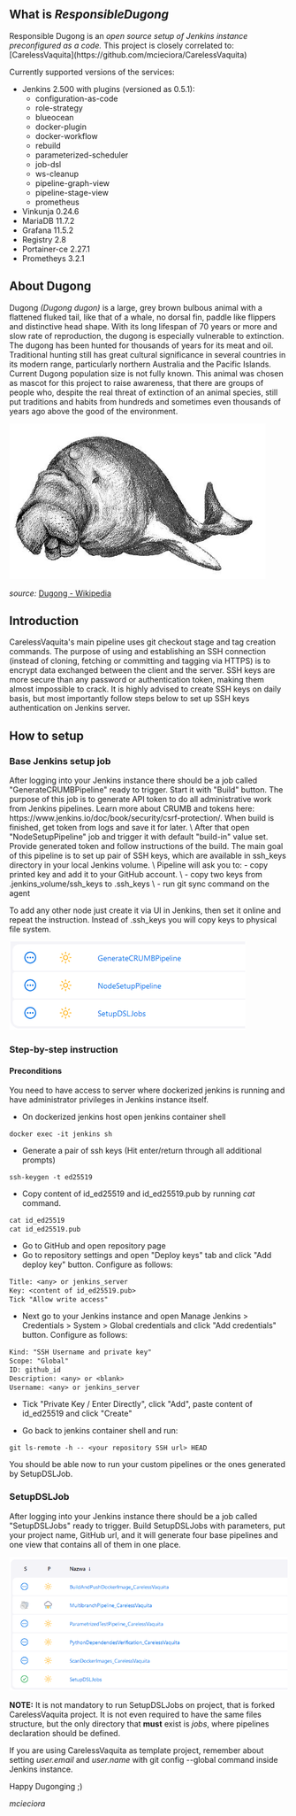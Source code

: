 <h2>What is <i>ResponsibleDugong</i></h2>  
Responsible Dugong is an <i>open source setup of Jenkins instance preconfigured as a code.</i> This project is closely correlated to: [CarelessVaquita](https://github.com/mcieciora/CarelessVaquita)

Currently supported versions of the services:
-  Jenkins 2.500 with plugins (versioned as 0.5.1):
    - configuration-as-code
    - role-strategy
    - blueocean 
    - docker-plugin 
    - docker-workflow 
    - rebuild 
    - parameterized-scheduler 
    - job-dsl 
    - ws-cleanup 
    - pipeline-graph-view 
    - pipeline-stage-view 
    - prometheus
- Vinkunja 0.24.6
- MariaDB 11.7.2
- Grafana 11.5.2
- Registry 2.8
- Portainer-ce 2.27.1
- Prometheys 3.2.1

<h2>About Dugong</h2>  
Dugong <i>(Dugong dugon)</i>  is a large, grey brown bulbous animal with a flattened fluked tail, like that of a whale, no dorsal fin, paddle like flippers and distinctive head shape. 
With its long lifespan of 70 years or more and slow rate of reproduction, the dugong is especially vulnerable to extinction.
The dugong has been hunted for thousands of years for its meat and oil. Traditional hunting still has great cultural significance in several countries in its modern range, particularly northern Australia and the Pacific Islands. 
Current Dugong population size is not fully known.
This animal was chosen as mascot for this project to raise awareness, that there are groups of people who, despite the real threat of extinction of an animal species, still put traditions and habits from hundreds and sometimes even thousands of years ago above the good of the environment.

![dugong.png](doc/dugong.PNG)

<i>source:</i> [Dugong - Wikipedia](https://en.wikipedia.org/wiki/Dugong)

<h2>Introduction</h2>

CarelessVaquita's main pipeline uses git checkout stage and tag creation commands. 
The purpose of using and establishing an SSH connection (instead of cloning, fetching or committing and tagging via HTTPS) is to encrypt data exchanged between the client and the server. 
SSH keys are more secure than any password or authentication token, making them almost impossible to crack. 
It is highly advised to create SSH keys on daily basis, but most importantly follow steps below to set up SSH keys authentication on Jenkins server.


<h2>How to setup</h2>

<h3>Base Jenkins setup job</h3>
After logging into your Jenkins instance there should be a job called "GenerateCRUMBPipeline" ready to trigger. Start it with "Build" button. The purpose of this job is to generate API token to do all administrative work from Jenkins pipelines. Learn more about CRUMB and tokens here: https://www.jenkins.io/doc/book/security/csrf-protection/. When build is finished, get token from logs and save it for later. \
After that open "NodeSetupPipeline" job and trigger it with default "build-in" value set. Provide generated token and follow instructions of the build. The main goal of this pipeline is to set up pair of SSH keys, which are available in ssh_keys directory in your local Jenkins volume. \
Pipeline will ask you to:
- copy printed key and add it to your GitHub account. \
- copy two keys from .jenkins_volume/ssh_keys to .ssh_keys \
- run git sync command on the agent

To add any other node just create it via UI in Jenkins, then set it online and repeat the instruction. Instead of .ssh_keys you will copy keys to physical file system.

![BaseJenkinsSetupPipeline.png](doc/BaseJenkinsSetupPipeline.PNG)

<h3>Step-by-step instruction</h3>

<h4>Preconditions</h4>
You need to have access to server where dockerized jenkins is running and have administrator privileges in Jenkins instance itself.


- On dockerized jenkins host open jenkins container shell
```
docker exec -it jenkins sh
```

- Generate a pair of ssh keys (Hit enter/return through all additional prompts)
```
ssh-keygen -t ed25519
```

- Copy content of id_ed25519 and id_ed25519.pub by running _cat_ command.
```
cat id_ed25519
cat id_ed25519.pub
```

- Go to GitHub and open repository page
- Go to repository settings and open "Deploy keys" tab and click "Add deploy key" button. Configure as follows:
```
Title: <any> or jenkins_server
Key: <content of id_ed25519.pub>
Tick "Allow write access"
```

- Next go to your Jenkins instance and open Manage Jenkins > Credentials > System > Global credentials and click "Add credentials" button. Configure as follows:
```
Kind: "SSH Username and private key"
Scope: "Global"
ID: github_id
Description: <any> or <blank>
Username: <any> or jenkins_server
```
- Tick "Private Key / Enter Directly", click "Add", paste content of id_ed25519 and click "Create"

- Go back to jenkins container shell and run:
```
git ls-remote -h -- <your repository SSH url> HEAD
```

You should be able now to run your custom pipelines or the ones generated by SetupDSLJob.

<h3>SetupDSLJob</h3>

After logging into your Jenkins instance there should be a job called "SetupDSLJobs" ready to trigger. Build SetupDSLJobs with parameters, put your project name, GitHub url, and it will generate four base pipelines and one view that contains all of them in one place.

![SetupDSLJobs.png](doc/SetupDSLJobs.PNG)


<b>NOTE:</b> It is not mandatory to run SetupDSLJobs on project, that is forked CarelessVaquita project. It is not even required to have the same files structure, but the only directory that <b>must</b> exist is <i>jobs</i>, where pipelines declaration should be defined.

If you are using CarelessVaquita as template project, remember about setting _user.email_ and _user.name_ with git config --global command inside Jenkins instance.

Happy Dugonging ;)  

<i>mcieciora</i>
